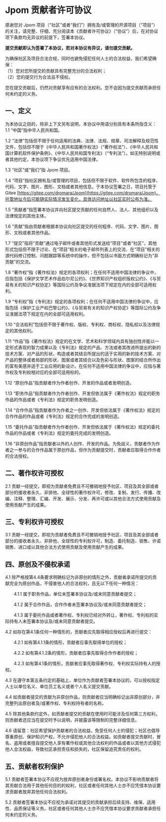 # Jpom 贡献者许可协议

感谢您对 Jpom 项目（“社区”或者“我们”）拥有及/或管理的开源项目（“项目”）的关注，请完整、仔细、充分阅读本《贡献者许可协议》（“协议”）后，在对协议项下条款均无异议的前提下，签署本协议。

**提交贡献即认为签署了本协议，若对本协议有异议，请勿提交贡献。**

为确保社区及项目合法合规，同时也避免侵犯任何人士的合法权益，我们希望确保：  
（1）您对您所提交的贡献具有完整充分的合法权利；  
（2）您的提交行为合法且不侵权。

您在提交贡献后，仍然对贡献享有应有的合法权利。您不会因为提交贡献而承担任何未约定的义务。

## 一、定义

为本协议之目的，除非上下文另有说明，本协议中用语分别具有本条所指含义：  
1.1 “中国”指中华人民共和国。   

1.2 “法律”包括但不限于任何适用的法典、法律、法规、规章、司法解释及规范性文件，包括但不限于《中华人民共和国著作权法》（“著作权法”）、《中华人民共和国计算机软件保护条例》、《中华人民共和国专利法》（“专利法”）。如无特别说明或者其他约定，本协议项下争议优先适用中国法律。   

1.3 “社区”或“我们”指 Jpom 项目。   

1.4 “项目”指社区拥有及/或管理的项目，包括但不限于软件、软件所包含的程序、代码、文字、图片、图形、文档或者其他信息。于本协议签署之日，项目托管于Gitee [https://gitee.com/dromara/Jpom](https://gitee.com/dromara/Jpom)，托管地址今后可能随实际情况发生变化，具体访问地址以社区实时公布为准。    

1.5 “贡献者”指签署本协议并向社区提交贡献的任何自然人、法人、其他组织以及法律规定的其他主体。  

1.6 “贡献”指由贡献者根据本协议向社区提交的任何程序、代码、文字、图片、图形、文档或者其他作品。  

1.7 “提交”指将“贡献”通过电子邮件或者其他形式发送给“项目”或者“社区”，其他形式包括但不限于讨论、在“项目”相关的电子邮件列表上的交流、在“项目”相关的源代码修订控制、问题跟踪等系统中的操作，但不包括以书面方式明确标记为“非贡献”的交流。  

1.8 “著作权”指《著作权法》规定的各项权利；在任何不适用中国法律的争议中，应指包括《保护文学艺术作品伯尔尼公约》、《世界知识产权组织版权公约》、《与贸易有关的知识产权协定》等国际公约及争议准据法项下规定在内的全部可适用权利。  


1.9 “专利权”指《专利法》规定的各项权利；在任何不适用中国法律的争议中，应指包括《保护工业产权巴黎公约》、《与贸易有关的知识产权协定》等国际公约及争议准据法项下规定在内的全部可适用权利。  

1.10 “合法权利”包括但不限于著作权、版权、专利权、商标权、隐私权以及法律规定的其他权利。  

1.11 “作品”指《著作权法》规定的在文学、艺术和科学领域内具有独创性并能以一定形式表现的智力成果以及《专利法》规定的产品、方法或者其改进所提出的新的技术方案、对产品的形状、构造或者其结合所提出的适于实用的新的技术方案、对产品的整体或者局部的形状、图案或者其结合以及色彩与形状、图案的结合所作出的富有美感并适于工业应用的新设计。在任何不适用中国法律的争议中，应指与著作权及专利权相对应的全部可适用标的。  

1.12 “原创作品”指贡献者作为作者创作、开发的作品或者发明创造。  

1.13 “职务作品”指贡献者作为作者创作、开发但依法属于《著作权法》规定的职务作品的作品或者《专利法》规定的职务发明创造。  

1.14 “合作作品”指贡献者作为作者之一创作、开发但依法属于《著作权法》规定的合作作品的作品或者《专利法》规定的合作完成的发明创造。  

1.15 “委托作品”指贡献者作为作者创作、开发但依法属于《著作权法》规定的委托作品的作品或者《专利法》规定的委托完成的发明创造。  

1.16 “非原创作品”指贡献者以外的人创作、开发的作品。为免歧义，贡献者作为作者之一参与的合作作品属于原创作品，但作为贡献提交时，贡献者应取得合作作者的合法授权。

## 二、著作权许可授权

2.1 贡献一经提交，即视为贡献者免费且不可撤销地授予社区、项目及其全部或者部分的接收者永久、非排他、全球性的著作权许可，修改、复制、发行、传播、改编、注释、整理、汇编、开发、展示、分发、再许可或以其他合法方式使用贡献及使用贡献产生的成果。

## 三、专利权许可授权

3.1 贡献一经提交，即视为贡献者免费且不可撤销地授予社区、项目及其全部或者部分的接收者永久、非排他、全球性的专利权许可，制造、委托制造、销售、许诺销售、进口或以其他合法方式使用贡献及使用贡献产生的成果。

## 四、原创及不侵权承诺

4.1 除严格按第4.4条要求明确标记为非原创的情形之外，贡献者承诺所提交的贡献完全为原创作品，不侵害他人的合法权利，且无以下任何一种情况：  

  4.1.1 属于职务作品，单位未签署本协议及/或未同意贡献者提交；  

  4.1.2 属于合作作品，合作作者未签署本协议及/或未同意贡献者提交；  

  4.1.3 属于委托作品或者著作权、专利权已经对外转让，著作权、专利权的实际持有人未签署本协议及/或未同意贡献者提交。  

4.2 如存在第4.1条任何一种情形的，贡献者应先取得相应授权后再进行提交：  

  4.2.1 如有第4.1.1条的情形，贡献者应事先取得单位的授权；  

  4.2.2 如有第4.1.2条的情形，贡献者应事先取得合作作者的授权；  

  4.2.3 如有第4.1条的情形，贡献者应事先取得著作权、专利权实际持有人的授权。  

4.3 在遵守本第五条约定的基础上，单位作为贡献者签署本协议的，可以授权指定人士以单位名义、单位员工名义或者个人名义提交贡献。  

4.4 如贡献者提交的贡献为非原创作品，则贡献者应当明确标记出非原创部分，并完整列出原创者及/或著作权、专利权持有者的名称。  

4.5 除其他条款约定外，如贡献者提交的贡献在使用时可能涉及任何第三方权利，则贡献者还应当在提交时予以说明，并披露该等限制的完整详细信息。  

4.6 请留意：社区希望保护贡献者的合法权益，免受任何人士的侵犯；社区也倡导尊重原创、保护知识产权，不允许侵犯他人的合法权益。如贡献者提交贡献时，冒名、盗用或者擅自提交他人享有著作权或其他合法权利的作品或者以其他方式侵犯他人合法权益，导致社区承担责任和损失的，社区保留追究责任的权利。

## 五、贡献者权利保护

5.1 贡献者签署本协议不应视为放弃原创者身份或署名权。本协议不影响贡献者将其贡献合法用于其他任何目的的权利，社区或者任何其他人士亦不应凭借本协议要求贡献者放弃其他任何合法权利。  

5.2 贡献者签署本协议不应视为承诺对其提交的贡献承担后续支持、维保、适用性、品质保证等义务。社区或者任何其他人士亦不应凭借本协议要求贡献者承担任何未约定的义务。